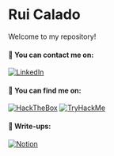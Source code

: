 # Rui Calado

Welcome to my repository!

#### 📧 You can contact me on:
[![LinkedIn](https://img.shields.io/badge/LinkedIn-%230077B5.svg?&style=for-the-badge&logo=linkedin&logoColor=white)](https://www.linkedin.com/in/rcalad0/)

#### 🔎 You can find me on: 
[![HackTheBox](https://img.shields.io/badge/-HackTheBox-%239FEF00?style=for-the-badge&logo=hackthebox&logoColor=white)](https://app.hackthebox.com/profile/812711)
[![TryHackMe](https://img.shields.io/badge/-TryHackMe-%23212C42?style=for-the-badge&logo=tryhackme&logoColor=white)](https://tryhackme.com/p/coisasdorc)

#### 📜 Write-ups:
[![Notion](https://img.shields.io/badge/Notion-000000?style=for-the-badge&logo=notion&logoColor=white)](https://dorc.notion.site/ed16397129284e66b2543d01af6a3da8?v=6c019d7434fa42b4b61474beee4dab6a&pvs=4)

